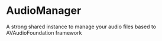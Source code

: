 # AudioManager
A strong shared instance to manage your audio files based to AVAudioFoundation framework
